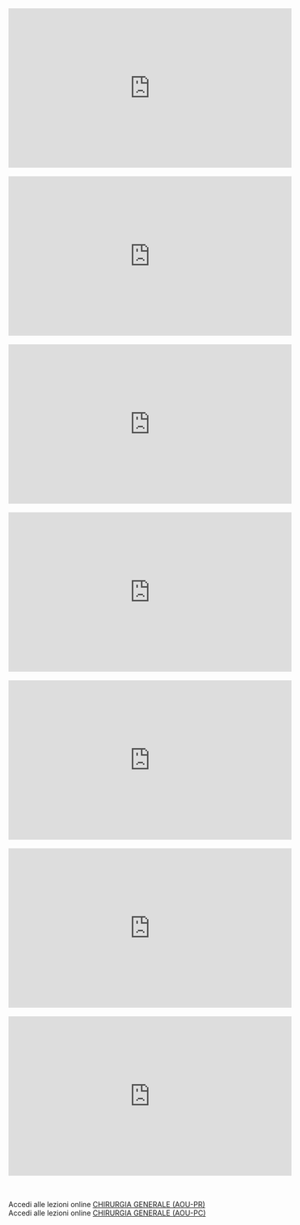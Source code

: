 <iframe width="560" height="315" src="https://www.youtube.com/embed/PSvqb2vQ9JE" frameborder="0" allow="autoplay; encrypted-media" allowfullscreen></iframe>

<br>
<br>


<iframe width="560" height="315" src="https://www.youtube.com/embed/ggdwYrWF2To" frameborder="0" allow="autoplay; encrypted-media" allowfullscreen></iframe>

<br>
<br>

<iframe width="560" height="315" src="https://www.youtube.com/embed/xNalDSwB-mk" frameborder="0" allow="autoplay; encrypted-media" allowfullscreen></iframe>


<br>
<br>
<iframe width="560" height="315" src="https://www.youtube.com/embed/VKDvT8M26uU" frameborder="0" allow="autoplay; encrypted-media" allowfullscreen></iframe>

<br>
<br>

<iframe width="560" height="315" src="https://www.youtube.com/embed/HR5hEfx-Hg0" frameborder="0" allow="autoplay; encrypted-media" allowfullscreen></iframe>
<br>
<br>

<iframe width="560" height="315" src="https://www.youtube.com/embed/raXHghoWOmI" frameborder="0" allow="autoplay; encrypted-media" allowfullscreen></iframe>

<br>
<br>

<iframe width="560" height="315" src="https://www.youtube.com/embed/8zG4GeTQGL0" frameborder="0" allow="autoplay; encrypted-media" allowfullscreen></iframe>


<br>
<br>
<br>


Accedi alle lezioni online [CHIRURGIA GENERALE (AOU-PR)](https://elly.medicina.unipr.it/2018/course/view.php?id=292)
<br>
Accedi alle lezioni online [CHIRURGIA GENERALE (AOU-PC)](https://elly.medicina.unipr.it/2018/course/view.php?id=288#)













